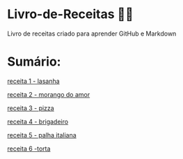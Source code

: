 # Livro-de-Receitas 👩‍🍳
Livro de receitas criado para aprender GitHub e Markdown
# Sumário: 
[receita 1 - lasanha](lasanha.md)

[receita 2 - morango do amor](morango.md)

[receita 3 - pizza](pizza.md)

[receita 4 - brigadeiro](brigadeiro.md)

[receita 5 - palha italiana]()

[receita 6 -torta]()
